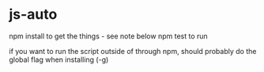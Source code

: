 # js-auto

npm install to get the things - see note below
npm test to run

if you want to run the script outside of through npm, should probably do the global flag when installing (-g)
